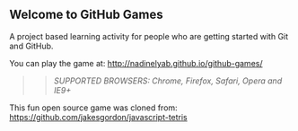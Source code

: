 ## Welcome to GitHub Games

A project based learning activity for people who are getting started with Git and GitHub.

You can play the game at: http://nadinelyab.github.io/github-games/

>> _*SUPPORTED BROWSERS*: Chrome, Firefox, Safari, Opera and IE9+_

This fun open source game was cloned from: https://github.com/jakesgordon/javascript-tetris
